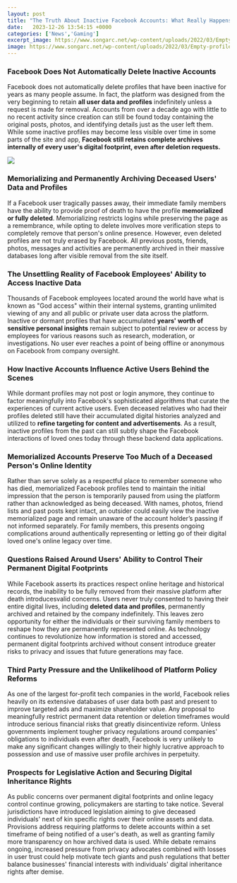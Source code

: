 ```yaml
---
layout: post
title: "The Truth About Inactive Facebook Accounts: What Really Happens to Profiles When Users Are No Longer Active"
date:   2023-12-26 13:54:15 +0000
categories: ['News','Gaming']
excerpt_image: https://www.songarc.net/wp-content/uploads/2022/03/Empty-profile-information.jpg
image: https://www.songarc.net/wp-content/uploads/2022/03/Empty-profile-information.jpg
---
```


### Facebook Does Not Automatically Delete Inactive Accounts
Facebook does not automatically delete profiles that have been inactive for years as many people assume. In fact, the platform was designed from the very beginning to retain **all user data and profiles** indefinitely unless a request is made for removal. Accounts from over a decade ago with little to no recent activity since creation can still be found today containing the original posts, photos, and identifying details just as the user left them. While some inactive profiles may become less visible over time in some parts of the site and app, **Facebook still retains complete archives internally of every user's digital footprint, even after deletion requests.** 

![](https://www.songarc.net/wp-content/uploads/2022/03/Empty-profile-information.jpg)
### Memorializing and Permanently Archiving Deceased Users' Data and Profiles
If a Facebook user tragically passes away, their immediate family members have the ability to provide proof of death to have the profile **memorialized or fully deleted**. Memorializing restricts logins while preserving the page as a remembrance, while opting to delete involves more verification steps to completely remove that person's online presence. However, even deleted profiles are not truly erased by Facebook. All previous posts, friends, photos, messages and activities are permanently archived in their massive databases long after visible removal from the site itself.
### The Unsettling Reality of Facebook Employees' Ability to Access Inactive Data  
Thousands of Facebook employees located around the world have what is known as "God access" within their internal systems, granting unlimited viewing of any and all public or private user data across the platform. Inactive or dormant profiles that have accumulated **years' worth of sensitive personal insights** remain subject to potential review or access by employees for various reasons such as research, moderation, or investigations. No user ever reaches a point of being offline or anonymous on Facebook from company oversight.
### How Inactive Accounts Influence Active Users Behind the Scenes
While dormant profiles may not post or login anymore, they continue to factor meaningfully into Facebook's sophisticated algorithms that curate the experiences of current active users. Even deceased relatives who had their profiles deleted still have their accumulated digital histories analyzed and utilized to **refine targeting for content and advertisements**. As a result, inactive profiles from the past can still subtly shape the Facebook interactions of loved ones today through these backend data applications.
### Memorialized Accounts Preserve Too Much of a Deceased Person's Online Identity   
Rather than serve solely as a respectful place to remember someone who has died, memorialized Facebook profiles tend to maintain the initial impression that the person is temporarily paused from using the platform rather than acknowledged as being deceased. With names, photos, friend lists and past posts kept intact, an outsider could easily view the inactive memorialized page and remain unaware of the account holder’s passing if not informed separately. For family members, this presents ongoing complications around authentically representing or letting go of their digital loved one's online legacy over time.
### Questions Raised Around Users' Ability to Control Their Permanent Digital Footprints
While Facebook asserts its practices respect online heritage and historical records, the inability to be fully removed from their massive platform after death introducesvalid concerns. Users never truly consented to having their entire digital lives, including **deleted data and profiles**, permanently archived and retained by the company indefinitely. This leaves zero opportunity for either the individuals or their surviving family members to reshape how they are permanently represented online. As technology continues to revolutionize how information is stored and accessed, permanent digital footprints archived without consent introduce greater risks to privacy and issues that future generations may face.
### Third Party Pressure and the Unlikelihood of Platform Policy Reforms
As one of the largest for-profit tech companies in the world, Facebook relies heavily on its extensive databases of user data both past and present to improve targeted ads and maximize shareholder value. Any proposal to meaningfully restrict permanent data retention or deletion timeframes would introduce serious financial risks that greatly disincentivize reform. Unless governments implement tougher privacy regulations around companies' obligations to individuals even after death, Facebook is very unlikely to make any significant changes willingly to their highly lucrative approach to possession and use of massive user profile archives in perpetuity.
### Prospects for Legislative Action and Securing Digital Inheritance Rights  
As public concerns over permanent digital footprints and online legacy control continue growing, policymakers are starting to take notice. Several jurisdictions have introduced legislation aiming to give deceased individuals' next of kin specific rights over their online assets and data. Provisions address requiring platforms to delete accounts within a set timeframe of being notified of a user's death, as well as granting family more transparency on how archived data is used. While debate remains ongoing, increased pressure from privacy advocates combined with losses in user trust could help motivate tech giants and push regulations that better balance businesses' financial interests with individuals' digital inheritance rights after demise.